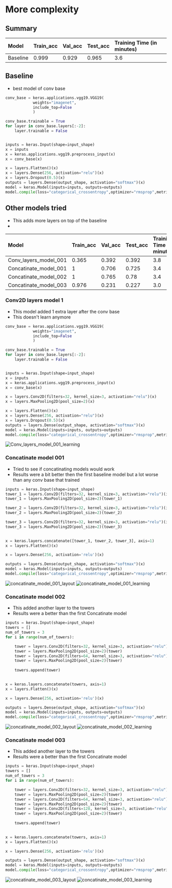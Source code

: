 # More complexity
## Summary
| Model    | Train_acc | Val_acc | Test_acc | Training Time (in minutes) |
| :------- | :-------- | :------ | :------- | :------------------------- |
| Baseline | 0.999     | 0.929   | 0.965    | 3.6                        |


## Baseline
- best model of conv base

```python
conv_base = keras.applications.vgg19.VGG19(
            weights="imagenet",
            include_top=False
            )

conv_base.trainable = True
for layer in conv_base.layers[:-2]:
    layer.trainable = False


inputs = keras.Input(shape=input_shape)
x = inputs
x = keras.applications.vgg19.preprocess_input(x)
x = conv_base(x)

x = layers.Flatten()(x)
x = layers.Dense(256, activation="relu")(x)
x = layers.Dropout(0.5)(x)
outputs = layers.Dense(output_shape, activation="softmax")(x)
model = keras.Model(inputs=inputs, outputs=outputs)
model.compile(loss="categorical_crossentropy",optimizer="rmsprop",metrics=["accuracy"])
```

## Other models tried
- This adds more layers on top of the baseline
- 
| Model                 | Train_acc | Val_acc | Test_acc | Training Time (in minutes) |
| :-------------------- | :-------- | :------ | :------- | :------------------------- |
| Conv_layers_model_001 | 0.365     | 0.392   | 0.392    | 3.8                        |
| Concatinate_model_001 | 1         | 0.706   | 0.725    | 3.4                        |
| Concatinate_model_002 | 1         | 0.765   | 0.78     | 3.4                        |
| Concatinate_model_003 | 0.976     | 0.231   | 0.227    | 3.0                        |



### Conv2D layers model 1
- This model added 1 extra layer after the conv base
- This doesn't learn anymore

```python
conv_base = keras.applications.vgg19.VGG19(
            weights="imagenet",
            include_top=False
            )

conv_base.trainable = True
for layer in conv_base.layers[:-2]:
    layer.trainable = False


inputs = keras.Input(shape=input_shape)
x = inputs
x = keras.applications.vgg19.preprocess_input(x)
x = conv_base(x)

x = layers.Conv2D(filters=32, kernel_size=3, activation="relu")(x)
x = layers.MaxPooling2D(pool_size=2)(x)

x = layers.Flatten()(x)
x = layers.Dense(256, activation="relu")(x)
x = layers.Dropout(0.5)(x)
outputs = layers.Dense(output_shape, activation="softmax")(x)
model = keras.Model(inputs=inputs, outputs=outputs)
model.compile(loss="categorical_crossentropy",optimizer="rmsprop",metrics=["accuracy"])
```

![Conv_layers_model_001_learning](attachments/conv_layers_model_001_accuracy.png)

### Concatinate model 001
- Tried to see if concatinating models would work
- Results were a bit better then the first baseline model but a lot worse than any conv base that trained

```python
inputs = keras.Input(shape=input_shape)
tower_1 = layers.Conv2D(filters=32, kernel_size=3, activation="relu")(inputs)
tower_1 = layers.MaxPooling2D(pool_size=2)(tower_1)

tower_2 = layers.Conv2D(filters=32, kernel_size=3, activation="relu")(inputs)
tower_2 = layers.MaxPooling2D(pool_size=2)(tower_2)

tower_3 = layers.Conv2D(filters=32, kernel_size=3, activation="relu")(inputs)
tower_3 = layers.MaxPooling2D(pool_size=2)(tower_3)

        
x = keras.layers.concatenate([tower_1, tower_2, tower_3], axis=1)
x = layers.Flatten()(x)

x = layers.Dense(256, activation='relu')(x)

outputs = layers.Dense(output_shape, activation="softmax")(x)
model = keras.Model(inputs=inputs, outputs=outputs)
model.compile(loss="categorical_crossentropy",optimizer="rmsprop",metrics=["accuracy"])
```

![concatinate_model_001_layout](attachments/concatinate_model_001_layout.png)
![concatinate_model_001_learning](attachments/concatinate_model_001_accuracy.png)

### Concatinate model 002
- This added another layer to the towers
- Results were a better than the first Concatinate model

```python
inputs = keras.Input(shape=input_shape)
towers = []
num_of_towers = 3
for i in range(num_of_towers):

    tower = layers.Conv2D(filters=32, kernel_size=3, activation="relu")(inputs)
    tower = layers.MaxPooling2D(pool_size=2)(tower)
    tower = layers.Conv2D(filters=64, kernel_size=3, activation="relu")(tower)
    tower = layers.MaxPooling2D(pool_size=2)(tower)
    
    towers.append(tower)

        
x = keras.layers.concatenate(towers, axis=1)
x = layers.Flatten()(x)

x = layers.Dense(256, activation='relu')(x)

outputs = layers.Dense(output_shape, activation="softmax")(x)
model = keras.Model(inputs=inputs, outputs=outputs)
model.compile(loss="categorical_crossentropy",optimizer="rmsprop",metrics=["accuracy"])
```

![concatinate_model_002_layout](attachments/concatinate_model_002_layout.png)
![concatinate_model_002_learning](attachments/concatinate_model_002_accuracy.png)

### Concatinate model 003

- This added another layer to the towers
- Results were a better than the first Concatinate model

```python
inputs = keras.Input(shape=input_shape)
towers = []
num_of_towers = 3
for i in range(num_of_towers):

    tower = layers.Conv2D(filters=32, kernel_size=3, activation="relu")(inputs)
    tower = layers.MaxPooling2D(pool_size=2)(tower)
    tower = layers.Conv2D(filters=64, kernel_size=3, activation="relu")(tower)
    tower = layers.MaxPooling2D(pool_size=2)(tower)
    tower = layers.Conv2D(filters=128, kernel_size=3, activation="relu")(tower)
    tower = layers.MaxPooling2D(pool_size=2)(tower)
    
    towers.append(tower)

        
x = keras.layers.concatenate(towers, axis=1)
x = layers.Flatten()(x)

x = layers.Dense(256, activation='relu')(x)

outputs = layers.Dense(output_shape, activation="softmax")(x)
model = keras.Model(inputs=inputs, outputs=outputs)
model.compile(loss="categorical_crossentropy",optimizer="rmsprop",metrics=["accuracy"])
```

![concatinate_model_003_layout](attachments/concatinate_model_003_layout.png)
![concatinate_model_003_learning](attachments/concatinate_model_003_accuracy.png)
